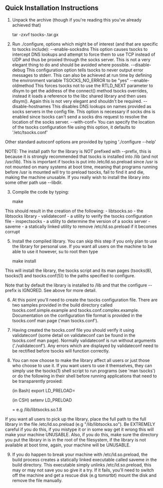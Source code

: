 Quick Installation Instructions
-------------------------------

1. Unpack the archive (though if you're reading this you've already
achieved that)

   tar -zxvf tsocks-<version>.tar.gx

2. Run ./configure, options which might be of interest (and that are 
   specific to tsocks include):
	--enable-socksdns	This option causes tsocks to intercept
				DNS lookups and attempt to force them
				to use TCP instead of UDP and thus
				be proxied through the socks server. This
				is not a very elegant thing to do and
				should be avoided where possible.
	--disable-debug		This configuration option tells tsocks
				to never output error messages to stderr.
				This can also be achieved at run time
				by defining the environment variable
				TSOCKS_NO_ERROR to be "yes"
	--enable-oldmethod	This forces tsocks not to use the
				RTLD_NEXT parameter to dlsym to get the
				address of the connect() method tsocks
				overrides, instead it loads a reference
				to the libc shared library and then uses
				dlsym(). Again this is not very elegant
				and shouldn't be required.
	--disable-hostnames	This disables DNS lookups on names
				provided as socks servers in the config
				file. This option is necessary
				if socks dns is enabled since tsocks
				can't send a socks dns request to resolve
				the location of the socks server. 
	--with-conf=<filename>	You can specify the location of the tsocks
				configuration file using this option, it
				defaults to '/etc/tsocks.conf'

Other standard autoconf options are provided by typing './configure
--help'

NOTE: The install path for the library is _NOT_ prefixed with --prefix,
this is because it is strongly recommended that tsocks is installed into
/lib (and not /usr/lib). This is important if tsocks is put into
/etc/ld.so.preload since /usr is not mounted on many systems at boot
time, meaning that programs running before /usr is mounted will try to
preload tsocks, fail to find it and die, making the machine unusable. If
you really wish to install the library into some other path use --libdir.

3. Compile the code by typing:

	make

This should result in the creation of the following:
	- libtsocks.so - the libtsocks library
	- validateconf - a utility to verify the tsocks configuration file
	- inspectsocks - a utility to determine the version of a socks server
	- saveme - a statically linked utility to remove /etc/ld.so.preload
		   if it becomes corrupt

5. Install the compiled library. You can skip this step if you only plan
to use the library for personal use. If you want all users on the machine
to be able to use it however, su to root then type

   make install

This will install the library, the tsocks script and its man pages
(tsocks(8), tsocks(1) and tsocks.conf(5)) to the paths specified to
configure.

Note that by default the library is installed to /lib and that the
configure --prefix is IGNORED. See above for more detail. 

6. At this point you'll need to create the tsocks configuration file.
There are two samples provided in the build directory called
tsocks.conf.simple.example and tsocks.conf.complex.example.
Documentation on the configuration file format is provided in the
tsocks.conf man page ('man tsocks.conf'). 

7. Having created the tsocks.conf file you should verify it using
validateconf (some detail on validateconf can be found in the tsocks.conf
man page). Normally validateconf is run without arguments
('./validateconf'). Any errors which are displayed by validateconf need
to be rectified before tsocks will function correctly.

8. You can now choose to make the library affect all users or just those
who choose to use it. If you want users to use it themselves, they can
simply use the tsocks(1) shell script to run programs (see 'man tsocks')
or do the following in their shell before running applications that need
to be transparently proxied:

	(in Bash) export LD_PRELOAD=<path to library>

	(in CSH) setenv LD_PRELOAD <path to library>

	<path to library> = e.g /lib/libtsocks.so.1.8

If you want all users to pick up the library, place the full path to the
full library in the file /etc/ld.so.preload (e.g "/lib/libtsocks.so"). Be
EXTREMELY careful if you do this, if you mistype it or in some way get it
wrong this will make your machine UNUSABLE. Also, if you do this, make
sure the directory you put the library in is in the root of the
filesystem, if the library is not available at boot time, again, your
machine will be UNUSABLE. 

9. If you do happen to break your
machine with /etc/ld.so.preload, the build process creates a statically
linked executable called saveme in the build directory. This executable
simply unlinks /etc/ld.so.preload, this may or may not save you so give
it a try. If it fails, you'll need to switch off the machine and get a
rescue disk (e.g tomsrtbt) mount the disk and remove the file manually.
